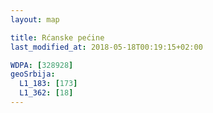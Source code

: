 ```yaml
---
layout: map

title: Rćanske pećine
last_modified_at: 2018-05-18T00:19:15+02:00

WDPA: [328928]
geoSrbija:
  L1_183: [173]
  L1_362: [18]
---
```

